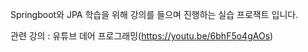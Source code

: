 Springboot와 JPA 학습을 위해 강의를 들으며 진행하는 실습 프로잭트 입니다.

관련 강의 : 유튜브 데어 프로그래밍(https://youtu.be/6bhF5o4gAOs)
